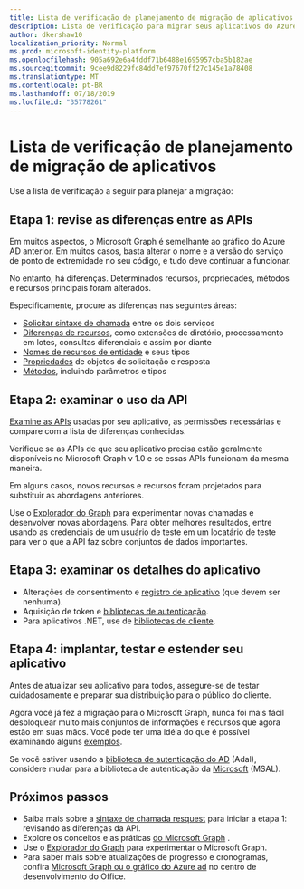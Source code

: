 ```yaml
---
title: Lista de verificação de planejamento de migração de aplicativos
description: Lista de verificação para migrar seus aplicativos do Azure AD Graph para o Microsoft Graph
author: dkershaw10
localization_priority: Normal
ms.prod: microsoft-identity-platform
ms.openlocfilehash: 905a692e6a4fddf71b6488e1695957cba5b182ae
ms.sourcegitcommit: 9cee9d8229fc84dd7ef97670ff27c145e1a78408
ms.translationtype: MT
ms.contentlocale: pt-BR
ms.lasthandoff: 07/18/2019
ms.locfileid: "35778261"
---
```

# <a name="app-migration-planning-checklist"></a>Lista de verificação de planejamento de migração de aplicativos

Use a lista de verificação a seguir para planejar a migração:

## <a name="step-1-review-the-differences-between-the-apis"></a>Etapa 1: revise as diferenças entre as APIs

Em muitos aspectos, o Microsoft Graph é semelhante ao gráfico do Azure AD anterior. Em muitos casos, basta alterar o nome e a versão do serviço de ponto de extremidade no seu código, e tudo deve continuar a funcionar.

No entanto, há diferenças. Determinados recursos, propriedades, métodos e recursos principais foram alterados.

Especificamente, procure as diferenças nas seguintes áreas:

- [Solicitar sintaxe de chamada](migrate-azure-ad-graph-request-differences.md) entre os dois serviços
- [Diferenças de recursos](migrate-azure-ad-graph-feature-differences.md), como extensões de diretório, processamento em lotes, consultas diferenciais e assim por diante
- [Nomes de recursos de entidade](migrate-azure-ad-graph-resource-differences.md) e seus tipos
- [Propriedades](migrate-azure-ad-graph-property-differences.md) de objetos de solicitação e resposta
- [Métodos](migrate-azure-ad-graph-method-differences.md), incluindo parâmetros e tipos

## <a name="step-2-examine-api-use"></a>Etapa 2: examinar o uso da API

[Examine as APIs](migrate-azure-ad-graph-audit-api-use.md) usadas por seu aplicativo, as permissões necessárias e compare com a lista de diferenças conhecidas.  

Verifique se as APIs de que seu aplicativo precisa estão geralmente disponíveis no Microsoft Graph v 1.0 e se essas APIs funcionam da mesma maneira.

Em alguns casos, novos recursos e recursos foram projetados para substituir as abordagens anteriores.

Use o [Explorador do Graph](https://aka.ms/ge) para experimentar novas chamadas e desenvolver novas abordagens. Para obter melhores resultados, entre usando as credenciais de um usuário de teste em um locatário de teste para ver o que a API faz sobre conjuntos de dados importantes.

## <a name="step-3-review-app-details"></a>Etapa 3: examinar os detalhes do aplicativo

- Alterações de consentimento e [registro de aplicativo](migrate-azure-ad-graph-app-registration.md) (que devem ser nenhuma).
- Aquisição de token e [bibliotecas de autenticação](migrate-azure-ad-graph-authentication-library.md).
- Para aplicativos .NET, use de [bibliotecas de cliente](migrate-azure-ad-graph-client-libraries.md).

## <a name="step-4-deploy-test-and-extend-your-app"></a>Etapa 4: implantar, testar e estender seu aplicativo

Antes de atualizar seu aplicativo para todos, assegure-se de testar cuidadosamente e preparar sua distribuição para o público do cliente.

Agora você já fez a migração para o Microsoft Graph, nunca foi mais fácil desbloquear muito mais conjuntos de informações e recursos que agora estão em suas mãos. Você pode ter uma idéia do que é possível examinando alguns [exemplos](/graph/examples).

Se você estiver usando a [biblioteca de autenticação do AD](https://docs.microsoft.com/azure/active-directory/develop/active-directory-authentication-libraries) (Adal), considere mudar para a biblioteca de autenticação da [Microsoft](https://docs.microsoft.com/azure/active-directory/develop/reference-v2-libraries) (MSAL).

## <a name="next-steps"></a>Próximos passos

- Saiba mais sobre a [sintaxe de chamada resquest](migrate-azure-ad-graph-request-differences.md) para iniciar a etapa 1: revisando as diferenças da API.
- Explore os conceitos e as práticas [do Microsoft Graph](/graph/overview) .
- Use o [Explorador do Graph](https://aka.ms/ge) para experimentar o Microsoft Graph.
- Para saber mais sobre atualizações de progresso e cronogramas, confira [Microsoft Graph ou o gráfico do Azure ad](https://dev.office.com/blogs/microsoft-graph-or-azure-ad-graph) no centro de desenvolvimento do Office.
